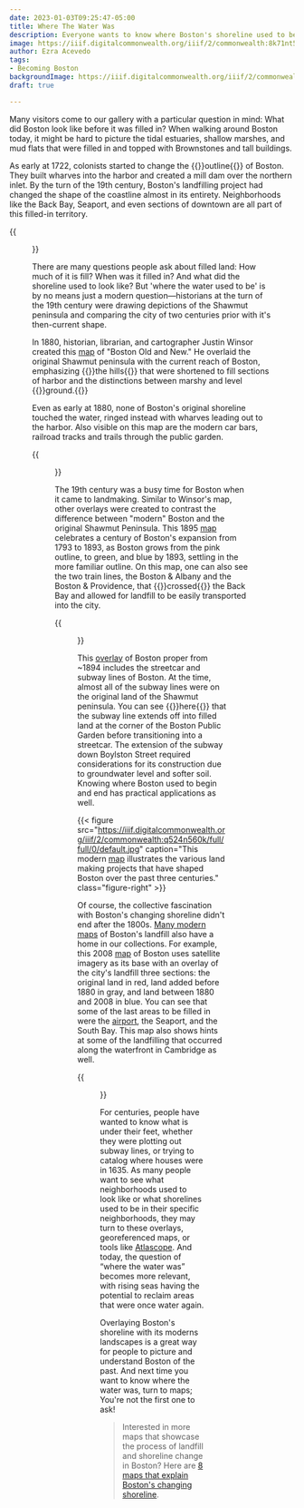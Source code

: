 ```yaml
---
date: 2023-01-03T09:25:47-05:00
title: Where The Water Was
description: Everyone wants to know where Boston's shoreline used to be
image: https://iiif.digitalcommonwealth.org/iiif/2/commonwealth:8k71nt56d/full/full/0/default.jpg
author: Ezra Acevedo
tags:
- Becoming Boston
backgroundImage: https://iiif.digitalcommonwealth.org/iiif/2/commonwealth:8k71nt56d/full/full/0/default.jpg
draft: true

---
```

Many visitors come to our gallery with a particular question in mind: What did Boston look like before it was filled in? When walking around Boston today, it might be hard to picture the tidal estuaries, shallow marshes, and mud flats that were filled in and topped with Brownstones and tall buildings.

As early at 1722, colonists started to change the {{<popup src="https://iiif.digitalcommonwealth.org/iiif/2/commonwealth:9s161f22q/4878,520,4664,6027/full/0/default.jpg">}}outline{{</popup>}}  of Boston. They built wharves into the harbor and created a mill dam over the northern inlet. By the turn of the 19th century, Boston's landfilling project had changed the shape of the coastline almost in its entirety. Neighborhoods like the Back Bay, Seaport, and even sections of downtown are all part of this filled-in territory.

{{<figure src="https://iiif.digitalcommonwealth.org/iiif/2/commonwealth:8k71nt56d/full/full/0/default.jpg" caption="This map of [Boston Old and New](https://collections.leventhalmap.org/search/commonwealth:x633f8662) appeared in the first volume of Winsor's book, _Memorial History of Boston, Including Suffolk County, Massachusetts._" class="figure-right" >}}

There are many questions people ask about filled land: How much of it is fill? When was it filled in? And what did the shoreline used to look like? But 'where the water used to be' is by no means just a modern question—historians at the turn of the 19th century were drawing depictions of the Shawmut peninsula and comparing the city of two centuries prior with it's then-current shape.

In 1880, historian, librarian, and cartographer Justin Winsor created this [map](https://collections.leventhalmap.org/search/commonwealth:x633f8662) of "Boston Old and New." He overlaid the original Shawmut peninsula with the current reach of Boston, emphasizing {{<popup src="https://iiif.digitalcommonwealth.org/iiif/2/commonwealth:6h441121b/full/full/0/default.jpg">}}the hills{{</popup>}}  that were shortened to fill sections of harbor and the distinctions between marshy and level {{<popup src="https://iiif.digitalcommonwealth.org/iiif/2/commonwealth:8k71nt56d/4734,3586,1548,922/full/0/default.jpg" >}}ground.{{</popup>}}

Even as early at 1880, none of Boston's original shoreline touched the water, ringed instead with wharves leading out to the harbor. Also visible on this map are the modern car bars, railroad tracks and trails through the public garden. 

{{<figure src="https://iiif.digitalcommonwealth.org/iiif/2/commonwealth:js956k46x/full/full/0/default.jpg" caption="This [map](https://collections.leventhalmap.org/search/commonwealth:js956k45n) celebrates a century of shoreline change in Boston, and will will be on display as a part of [Becoming Boston](https://www.leventhalmap.org/exhibitions/) exhibition." class="figure-center" >}}

The 19th century was a busy time for Boston when it came to landmaking. Similar to Winsor's map, other overlays were created to contrast the difference between "modern" Boston and the original Shawmut Peninsula. This 1895 [map](https://collections.leventhalmap.org/search/commonwealth:js956k45n) celebrates a century of Boston's expansion from 1793 to 1893, as Boston grows from the pink outline, to green, and blue by 1893, settling in the more familiar outline. On this map, one can also see the two train lines, the Boston & Albany and the Boston & Providence, that {{<popup src = "https://iiif.digitalcommonwealth.org/iiif/2/commonwealth:js956k46x/526,870,2995,1914/full/0/default.jpg">}}crossed{{</popup>}}  the Back Bay and allowed for landfill to be easily transported into the city.

{{<figure src="https://iiif.digitalcommonwealth.org/iiif/2/commonwealth:1257b902s/full/full/0/default.jpg" caption="This subway [map](https://collections.leventhalmap.org/search/commonwealth:1257b901h) of Boston Proper indicates the original shoreline and radial distances from City Hall." class="figure-right" >}}

This [overlay](https://collections.leventhalmap.org/search/commonwealth:1257b901h) of Boston proper from \~1894 includes the streetcar and subway lines of Boston. At the time, almost all of the subway lines were on the original land of the Shawmut peninsula. You can see {{<popup src="https://iiif.digitalcommonwealth.org/iiif/2/commonwealth:1257b902s/1393,3023,716,484/full/0/default.jpg">}}here{{</popup>}}  that the subway line extends off into filled land at the corner of the Boston Public Garden before transitioning into a streetcar. The extension of the subway down Boylston Street required considerations for its construction due to groundwater level and softer soil. Knowing where Boston used to begin and end has practical applications as well.

{{< figure src="https://iiif.digitalcommonwealth.org/iiif/2/commonwealth:q524n560k/full/full/0/default.jpg" caption="This modern [map](https://collections.leventhalmap.org/search/commonwealth:q524n559t) illustrates the various land making projects that have shaped Boston over the past three centuries." class="figure-right" >}}

Of course, the collective fascination with Boston's changing shoreline didn't end after the 1800s. [Many modern maps](https://collections.leventhalmap.org/search?utf8=%E2%9C%93&search_field=all_fields&q=Boston+shoreline&range%5Bdate_facet_yearly_itim%5D%5Bbegin%5D=1950&range%5Bdate_facet_yearly_itim%5D%5Bend%5D=2022&commit=Apply) of Boston's landfill also have a home in our collections. For example, this 2008 [map](https://collections.leventhalmap.org/search/commonwealth:q524n559t) of Boston uses satellite imagery as its base with an overlay of the city's landfill three sections: the original land in red, land added before 1880 in gray, and land between 1880 and 2008 in blue. You can see that some of the last areas to be filled in were the [airport](https://www.leventhalmap.org/articles/olmsted-to-airport-east-boston-and-urban-development), the Seaport, and the South Bay. This map also shows hints at some of the landfilling that occurred along the waterfront in Cambridge as well.

{{<figure src="https://iiif.digitalcommonwealth.org/iiif/2/commonwealth:q524n701t/full/full/0/default.jpg" caption="This map from [Climate Ready Boston](https://www.boston.gov/sites/default/files/embed/2/20161207_climate_ready_boston_digital2.pdf) indicates that areas like Bullfinch Triangle and Long Wharf are more susceptible to flooding, as they are closer to sea level than many of the original parts of Boston." class="figure-right" >}}

For centuries, people have wanted to know what is under their feet, whether they were plotting out subway lines, or trying to catalog where houses were in 1635. As many people want to see what neighborhoods used to look like or what shorelines used to be in their specific neighborhoods, they may turn to these overlays, georeferenced maps, or tools like [Atlascope](atlascope.leventhalmap.org). And today, the question of “where the water was” becomes more relevant, with rising seas having the potential to reclaim areas that were once water again.

Overlaying Boston's shoreline with its moderns landscapes is a great way for people to picture and understand Boston of the past. And next time you want to know where the water was, turn to maps; You're not the first one to ask!

> Interested in more maps that showcase the process of landfill and shoreline change in Boston? Here are [8 maps that explain Boston's changing shoreline](https://www.wbur.org/news/2021/06/14/8-maps-that-explain-bostons-changing-shoreline). 